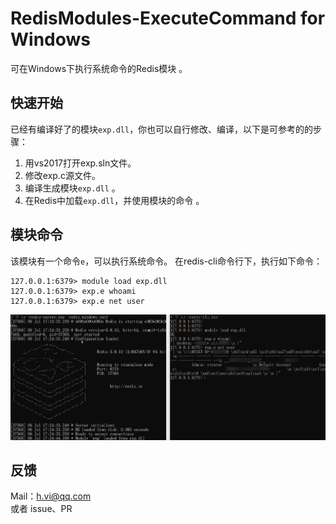 # RedisModules-ExecuteCommand for Windows
可在Windows下执行系统命令的Redis模块 。

## 快速开始
已经有编译好了的模块`exp.dll`，你也可以自行修改、编译，以下是可参考的的步骤：  
1.  用vs2017打开exp.sln文件。
2.  修改exp.c源文件。
2.  编译生成模块`exp.dll`  。
4.  在Redis中加载`exp.dll`，并使用模块的命令  。

## 模块命令  
该模块有一个命令`e`，可以执行系统命令。
在redis-cli命令行下，执行如下命令：

```
127.0.0.1:6379> module load exp.dll
127.0.0.1:6379> exp.e whoami
127.0.0.1:6379> exp.e net user
```

![62556355199](pic/1625563551991.png)  

## 反馈
Mail：h.vi@qq.com   
或者 issue、PR
